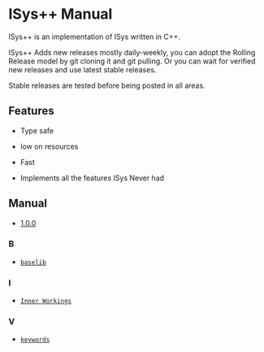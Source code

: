 # ISys++ Manual

ISys++ is an implementation of ISys written in C++.

ISys++ Adds new releases mostly daily-weekly, you can adopt the Rolling Release model by git cloning it and git pulling. Or you can wait for verified new releases and use latest stable releases.

Stable releases are tested before being posted in all areas.

## Features

- Type safe

- low on resources

- Fast

- Implements all the features ISys Never had

## Manual

- [1.0.0](./manual/1.0.0/)

### B

- [`baselib`](./manual/1.0.0/baselib.md)

### I

- [`Inner Workings`](./manual/1.0.0/workings.md)
### V

- [`keywords`](./manual/1.0.0/keywords.md)
